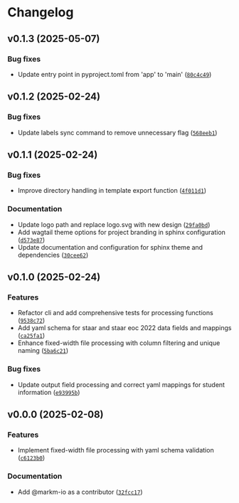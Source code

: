 # Changelog

## v0.1.3 (2025-05-07)

### Bug fixes

- Update entry point in pyproject.toml from 'app' to 'main' ([`80c4c49`](https://github.com/markm-io/tea-data-file-conversion/commit/80c4c49866d74e447a53955123a7bed343b1aca9))

## v0.1.2 (2025-02-24)

### Bug fixes

- Update labels sync command to remove unnecessary flag ([`568eeb1`](https://github.com/markm-io/tea-data-file-conversion/commit/568eeb1deeca80f7eda2241501083a7e6523216d))

## v0.1.1 (2025-02-24)

### Bug fixes

- Improve directory handling in template export function ([`4f011d1`](https://github.com/markm-io/tea-data-file-conversion/commit/4f011d10b9b647ca7589c048349c76b9aab7b34d))

### Documentation

- Update logo path and replace logo.svg with new design ([`29fa0bd`](https://github.com/markm-io/tea-data-file-conversion/commit/29fa0bdc520aaac3d470547d6fc402aa35669d56))
- Add wagtail theme options for project branding in sphinx configuration ([`d573e87`](https://github.com/markm-io/tea-data-file-conversion/commit/d573e87507811e6c3f3aa39ffb6eb7166cbe4645))
- Update documentation and configuration for sphinx theme and dependencies ([`30cee62`](https://github.com/markm-io/tea-data-file-conversion/commit/30cee62acc1d05449ac4273bdb171c848a6bb58b))

## v0.1.0 (2025-02-24)

### Features

- Refactor cli and add comprehensive tests for processing functions ([`9538c72`](https://github.com/markm-io/tea-data-file-conversion/commit/9538c726ce5bf0fbd1df5b4dd498aea0966b89ec))
- Add yaml schema for staar and staar eoc 2022 data fields and mappings ([`ca25fa1`](https://github.com/markm-io/tea-data-file-conversion/commit/ca25fa10bed18345db8fdb8006fc73a1065d5ba4))
- Enhance fixed-width file processing with column filtering and unique naming ([`5ba6c21`](https://github.com/markm-io/tea-data-file-conversion/commit/5ba6c21730184a57921414813e7762663d0ffcc1))

### Bug fixes

- Update output field processing and correct yaml mappings for student information ([`e93995b`](https://github.com/markm-io/tea-data-file-conversion/commit/e93995b52988c6315ec25e20198687f2eec069ff))

## v0.0.0 (2025-02-08)

### Features

- Implement fixed-width file processing with yaml schema validation ([`c6123b0`](https://github.com/markm-io/tea-data-file-conversion/commit/c6123b0cc4a464d2d0b263b04d0acc68e550f860))

### Documentation

- Add @markm-io as a contributor ([`32fcc17`](https://github.com/markm-io/tea-data-file-conversion/commit/32fcc17df547e64b765abdc3b236351b80b2c927))
